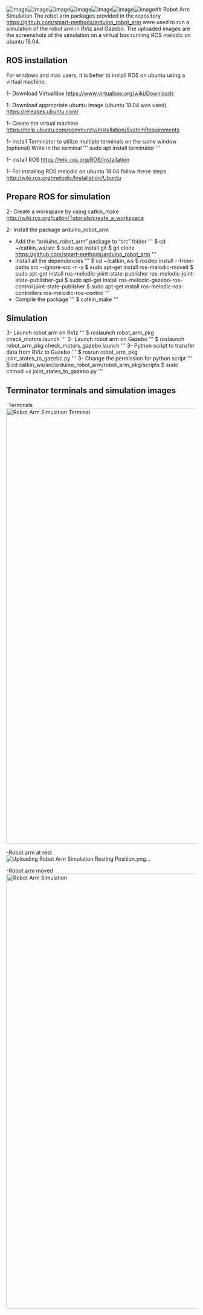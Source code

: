 ![image](https://github.com/Alshaiban1/Robot_Arm_Simulation/assets/139134530/e57fcdde-9707-4855-a68b-6db955a41400)![image](https://github.com/Alshaiban1/Robot_Arm_Simulation/assets/139134530/b9a92a4d-dbd4-4fe3-b443-3bdf898f37a1)![image](https://github.com/Alshaiban1/Robot_Arm_Simulation/assets/139134530/13230e66-4acd-4a48-ab11-0e7079700f08)![image](https://github.com/Alshaiban1/Robot_Arm_Simulation/assets/139134530/ea9151e0-c601-4e3b-b79d-b351788cbf10)![image](https://github.com/Alshaiban1/Robot_Arm_Simulation/assets/139134530/1166eb90-30a3-4c50-b7b8-cd506abb2d49)![image](https://github.com/Alshaiban1/Robot_Arm_Simulation/assets/139134530/ee515829-cccc-4f86-98c4-a09c606f34f5)![image](https://github.com/Alshaiban1/Robot_Arm_Simulation/assets/139134530/8f31d52c-505d-4c36-af92-6e9ac36e0cfc)## Robot Arm Simulation
The robot arm packages provided in the repository https://github.com/smart-methods/arduino_robot_arm were used to run a simulation of the robot arm in RViz and Gazebo.
The uploaded images are the screenshots of the simulation on a virtual box running ROS melodic on ubuntu 18.04.

## ROS installation
For windows and mac users, it is better to install ROS on ubuntu using a virtual machine.

1- Download VirtualBox 
https://www.virtualbox.org/wiki/Downloads

1- Download appropriate ubuntu image (ubuntu 18.04 was used)
https://releases.ubuntu.com/

1- Create the virtual machine
https://help.ubuntu.com/community/Installation/SystemRequirements

1- Install Terminator to utilize multiple terminals on the same window (optional)
Write in the terminal
'''
sudo apt install terminator
'''

1- Install ROS
https://wiki.ros.org/ROS/Installation

1- For installing ROS melodic on ubuntu 18.04 follow these steps
http://wiki.ros.org/melodic/Installation/Ubuntu


## Prepare ROS for simulation

2- Create a workspace by using catkin_make
http://wiki.ros.org/catkin/Tutorials/create_a_workspace 

2- Install the package arduino_robot_arm
- Add the “arduino_robot_arm” package to “src” folder
'''
	$ cd ~/catkin_ws/src
	$ sudo apt install git
	$ git clone https://github.com/smart-methods/arduino_robot_arm
'''
- Install all the dependencies
''' 
	$ cd ~/catkin_ws
	$ rosdep install --from-paths src --ignore-src -r -y
	$ sudo apt-get install ros-melodic-moveit
	$ sudo apt-get install ros-melodic-joint-state-publisher ros-melodic-joint-state-publisher-gui
	$ sudo apt-get install ros-melodic-gazebo-ros-control joint-state-publisher
	$ sudo apt-get install ros-melodic-ros-controllers ros-melodic-ros-control
'''
- Compile the package
'''
$ catkin_make
'''


## Simulation

3- Launch robot arm on RViz
'''
$ roslaunch robot_arm_pkg check_motors.launch
'''
3- Launch robot arm on Gazebo
'''
$ roslaunch robot_arm_pkg check_motors_gazebo.launch
'''
3- Python script to transfer data from RViz to Gazebo
'''
$ rosrun robot_arm_pkg joint_states_to_gazebo.py
'''
3- Change the permission for python script
'''
	$ cd catkin_ws/src/arduino_robot_arm/robot_arm_pkg/scripts
	$ sudo chmod +x joint_states_to_gazebo.py
 '''

 ## Terminator terminals and simulation images

 -Terminals
 <img width="1151" alt="Robot Arm Simulation Terminal" src="https://github.com/Alshaiban1/Robot_Arm_Simulation/assets/139134530/c8b555cb-0d65-4635-806a-9c5d5325c82f">

-Robot arm at rest
![Uploading Robot Arm Simulation Resting Position.png…]()

-Robot arm moved
<img width="1149" alt="Robot Arm Simulation" src="https://github.com/Alshaiban1/Robot_Arm_Simulation/assets/139134530/47b38763-de49-43a8-90aa-0cca9812c30b">

 


